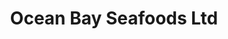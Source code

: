 ---
title: "Ocean Bay Seafoods Ltd"
url: /caergybi-holyhead/ocean-bay-seafoods-ltd/
shop: seafood
---